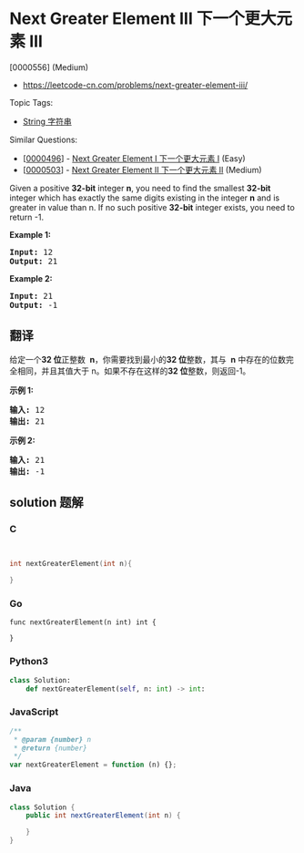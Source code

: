 # Next Greater Element III 下一个更大元素 III

[0000556] (Medium)

- https://leetcode-cn.com/problems/next-greater-element-iii/

Topic Tags:

- [String 字符串](https://leetcode-cn.com/tag/string/)

Similar Questions:

- [[0000496](https://leetcode-cn.com/problems/next-greater-element-i/)] - [Next Greater Element I 下一个更大元素 I](./0000496.next-greater-element-i.md) (Easy)
- [[0000503](https://leetcode-cn.com/problems/next-greater-element-ii/)] - [Next Greater Element II 下一个更大元素 II](./0000503.next-greater-element-ii.md) (Medium)

Given a positive **32-bit** integer **n**, you need to find the smallest **32-bit** integer which has exactly the same digits existing in the integer **n** and is greater in value than n. If no such positive **32-bit** integer exists, you need to return -1.

**Example 1:**

<pre><strong>Input:</strong> 12
<strong>Output:</strong> 21
</pre>

**Example 2:**

<pre><strong>Input:</strong> 21
<strong>Output:</strong> -1
</pre>

## 翻译

给定一个**32 位**正整数  **n**，你需要找到最小的**32 位**整数，其与  **n** 中存在的位数完全相同，并且其值大于 n。如果不存在这样的**32 位**整数，则返回-1。

**示例 1:**

<pre><strong>输入:</strong> 12
<strong>输出:</strong> 21
</pre>

**示例 2:**

<pre><strong>输入:</strong> 21
<strong>输出:</strong> -1
</pre>

## solution 题解

### C

```c


int nextGreaterElement(int n){

}


```

### Go

```golang
func nextGreaterElement(n int) int {

}
```

### Python3

```python
class Solution:
    def nextGreaterElement(self, n: int) -> int:

```

### JavaScript

```javascript
/**
 * @param {number} n
 * @return {number}
 */
var nextGreaterElement = function (n) {};
```

### Java

```java
class Solution {
    public int nextGreaterElement(int n) {

    }
}
```
